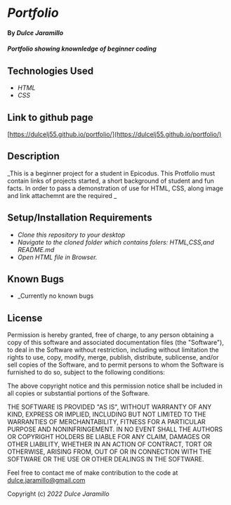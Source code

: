 # _Portfolio_

#### By _**Dulce Jaramillo**_

#### _Portfolio showing knownledge of beginner coding_

## Technologies Used

* _HTML_
* _CSS_

## Link to github page
[https://dulcelj55.github.io/portfolio/](https://dulcelj55.github.io/portfolio/)


## Description

_This is a beginner project for a student in Epicodus. This Protfolio must contain links of projects started, a short background of student and fun facts.  In order to pass a demonstration of use for HTML, CSS,  along image and link attachemnt are the required _

## Setup/Installation Requirements

* _Clone this repository to your desktop_
* _Navigate to the cloned folder which contains folers: HTML,CSS,and README.md_
* _Open HTML file in Browser._

## Known Bugs

* _Currently no known bugs

## License

Permission is hereby granted, free of charge, to any person obtaining a copy of this software and associated documentation files (the "Software"), to deal in the Software without restriction, including without limitation the rights to use, copy, modify, merge, publish, distribute, sublicense, and/or sell copies of the Software, and to permit persons to whom the Software is furnished to do so, subject to the following conditions:

The above copyright notice and this permission notice shall be included in all copies or substantial portions of the Software.

THE SOFTWARE IS PROVIDED "AS IS", WITHOUT WARRANTY OF ANY KIND, EXPRESS OR IMPLIED, INCLUDING BUT NOT LIMITED TO THE WARRANTIES OF MERCHANTABILITY, FITNESS FOR A PARTICULAR PURPOSE AND NONINFRINGEMENT. IN NO EVENT SHALL THE AUTHORS OR COPYRIGHT HOLDERS BE LIABLE FOR ANY CLAIM, DAMAGES OR OTHER LIABILITY, WHETHER IN AN ACTION OF CONTRACT, TORT OR OTHERWISE, ARISING FROM, OUT OF OR IN CONNECTION WITH THE SOFTWARE OR THE USE OR OTHER DEALINGS IN THE SOFTWARE.

Feel free to contact me of make contribution to the code at  dulce.jaramillo@gmail.com 

Copyright (c) _2022_ _Dulce Jaramillo_